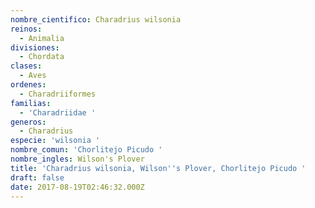 ```yaml
---
nombre_cientifico: Charadrius wilsonia
reinos:
  - Animalia
divisiones:
  - Chordata
clases:
  - Aves
ordenes:
  - Charadriiformes
familias:
  - 'Charadriidae '
generos:
  - Charadrius
especie: 'wilsonia '
nombre_comun: 'Chorlitejo Picudo '
nombre_ingles: Wilson's Plover
title: 'Charadrius wilsonia, Wilson''s Plover, Chorlitejo Picudo '
draft: false
date: 2017-08-19T02:46:32.000Z
---
```


